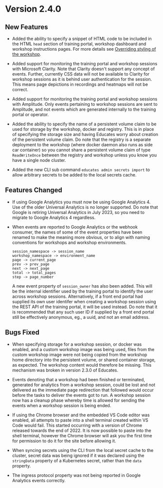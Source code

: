 Version 2.4.0
=============

New Features
------------

* Added the ability to specify a snippet of HTML code to be included in the HTML
  `head` section of training portal, workshop dashboard and workshop
  instructions pages. For more details see [Overriding styling of the
  workshop](overriding-styling-of-the-workshop).

* Added support for monitoring the training portal and workshop sessions with
  Microsoft Clarity. Note that Clarity doesn't support any concept of events.
  Further, currently CSS data will not be available to Clarity for workshop
  sessions as it is behind user authentication for the session. This means
  page depictions in recordings and heatmaps will not be correct.

* Added support for monitoring the training portal and workshop sessions with
  Amplitude. Only events pertaining to workshop sessions are sent to Amplitude,
  and not events which are generated internally to the training portal or
  operator.

* Added the ability to specify the name of a persistent volume claim to be used
  for storage by the workshop, docker and registry. This is in place of
  specifying the storage size and having Educates worry about creation of the
  persistent volume claim. Do note that the registry is a separate deployment to
  the workshop (where docker daemon also runs as side car container) so you
  cannot share a persistent volume claim of type ``ReadWriteOnce`` between the
  registry and workshop unless you know you have a single node cluster.

* Added the new CLI sub command ``educates admin secrets import`` to allow
  arbitrary secrets to be added to the local secrets cache.

Features Changed
----------------

* If using Google Analytics you must now be using Google Analytics 4. Use of
  the older Universal Analytics is no longer supported. Do note that Google is
  retiring Universal Analytics in July 2023, so you need to migrate to Google
  Analytics 4 regardless.

* When events are reported to Google Analytics or the webhook consumer, the
  names of some of the event properties have been renamed to make the meaning
  more obvious, or to align with naming conventions for workshops and workshop
  environments.

  ```text
  session_namespace -> session_name
  workshop_namespace -> environment_name
  page -> current_page
  prev -> prev_page
  next -> next_page
  total -> total_pages
  step -> page_number
  ```

  A new event property of ``session_owner`` has also been added. This will be
  the internal identifier used by the training portal to identify the user
  across workshop sessions. Alternatively, if a front end portal had supplied
  its own user identifer when creating a workshop session using the REST API of
  the training portal, it will be used instead. Do note that it is recommended
  that any such user ID if supplied by a front end portal still be effectively
  anonymous, eg., a uuid, and not an email address.

Bugs Fixed
----------

* When specifying storage for a workshop session, or docker was enabled, and a
  custom workshop image was being used, files from the custom workshop image
  were not being copied from the workshop home directory into the persistent
  volume, or shared container storage, as expected. The workshop content would
  therefore be missing. This mechanism was broken in version 2.3.0 of Educates.

* Events denoting that a workshop had been finished or terminated, generated for
  analytics from a workshop session, could be lost and not delivered as the
  immediate page redirection that followed would occur before the tasks to
  deliver the events got to run. A workshop session now has a cleanup phase
  whereby time is allowed for sending the events when a workshop session is
  being ended.

* If using the Chrome browser and the embedded VS Code editor was enabled, all
  attempts to paste into a shell terminal created within VS Code would fail.
  This started occurring with a version of Chrome released towards the end of
  2022. It is now possible to paste into the shell terminal, however the Chrome
  browser will ask you the first time for permission to do it for the site
  before allowing it.

* When syncing secrets using the CLI from the local secret cache to the cluster,
  secret data was being ignored if it was declared using the ``stringData``
  property of a Kubernetes secret, rather than the ``data`` property.

* The ingress protocol property was not being reported in Google Analytics
  events correctly.
